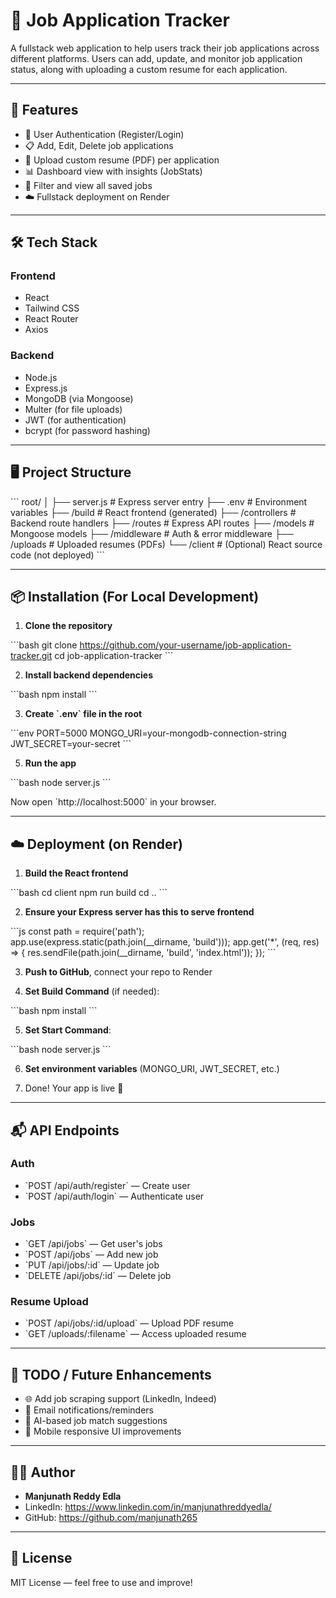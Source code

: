 # 🧾 Job Application Tracker

A fullstack web application to help users track their job applications across different platforms. Users can add, update, and monitor job application status, along with uploading a custom resume for each application.

---

## 🚀 Features

- 🔐 User Authentication (Register/Login)
- 📋 Add, Edit, Delete job applications
- 📄 Upload custom resume (PDF) per application
- 📊 Dashboard view with insights (JobStats)
- 📂 Filter and view all saved jobs
- ☁️ Fullstack deployment on Render

---

## 🛠️ Tech Stack

### Frontend
- React
- Tailwind CSS
- React Router
- Axios

### Backend
- Node.js
- Express.js
- MongoDB (via Mongoose)
- Multer (for file uploads)
- JWT (for authentication)
- bcrypt (for password hashing)

---

## 🖥️ Project Structure

\`\`\`
root/
│
├── server.js            # Express server entry
├── .env                 # Environment variables
├── /build               # React frontend (generated)
├── /controllers         # Backend route handlers
├── /routes              # Express API routes
├── /models              # Mongoose models
├── /middleware          # Auth & error middleware
├── /uploads             # Uploaded resumes (PDFs)
└── /client              # (Optional) React source code (not deployed)
\`\`\`

---

## 📦 Installation (For Local Development)

1. **Clone the repository**

\`\`\`bash
git clone https://github.com/your-username/job-application-tracker.git
cd job-application-tracker
\`\`\`

2. **Install backend dependencies**

\`\`\`bash
npm install
\`\`\`


3. **Create \`.env\` file in the root**

\`\`\`env
PORT=5000
MONGO_URI=your-mongodb-connection-string
JWT_SECRET=your-secret
\`\`\`

5. **Run the app**

\`\`\`bash
node server.js
\`\`\`

Now open \`http://localhost:5000\` in your browser.

---

## ☁️ Deployment (on Render)

1. **Build the React frontend**

\`\`\`bash
cd client
npm run build
cd ..
\`\`\`

2. **Ensure your Express server has this to serve frontend**

\`\`\`js
const path = require('path');
app.use(express.static(path.join(__dirname, 'build')));
app.get('*', (req, res) => {
  res.sendFile(path.join(__dirname, 'build', 'index.html'));
});
\`\`\`

3. **Push to GitHub**, connect your repo to Render

4. **Set Build Command** (if needed):

\`\`\`bash
npm install
\`\`\`

5. **Set Start Command**:

\`\`\`bash
node server.js
\`\`\`

6. **Set environment variables** (MONGO_URI, JWT_SECRET, etc.)

7. Done! Your app is live 🎉

---

## 📬 API Endpoints

### Auth

- \`POST /api/auth/register\` — Create user
- \`POST /api/auth/login\` — Authenticate user

### Jobs

- \`GET /api/jobs\` — Get user's jobs
- \`POST /api/jobs\` — Add new job
- \`PUT /api/jobs/:id\` — Update job
- \`DELETE /api/jobs/:id\` — Delete job

### Resume Upload

- \`POST /api/jobs/:id/upload\` — Upload PDF resume
- \`GET /uploads/:filename\` — Access uploaded resume

---

## 📌 TODO / Future Enhancements

- 🌐 Add job scraping support (LinkedIn, Indeed)
- 🔔 Email notifications/reminders
- 🧠 AI-based job match suggestions
- 📱 Mobile responsive UI improvements

---

## 👨‍💻 Author

- **Manjunath Reddy Edla**
- LinkedIn: https://www.linkedin.com/in/manjunathreddyedla/
- GitHub: https://github.com/manjunath265

---

## 📝 License

MIT License — feel free to use and improve!
